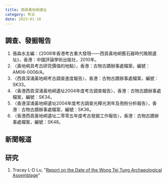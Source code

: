 ```yaml
---
title: 西貢黃地峒遺址
category: 考古
date: 2023-01-18
---
```

## 調查、發掘報告
1. 張森水主編：《2006年香港考古重大發現——西貢黃地峒舊石器時代晚期遺址》，香港：中國評論學術出版社，2010年。
2. 〈黃地峒具考古研究價值的地點〉，香港：古物古蹟辦事處檔案，編號：AM06-0006/A。
3. 〈西貢深涌黃地峒考古調查進度報告〉，香港：古物古蹟辦事處檔案，編號：SK33。
4. 〈香港西貢深涌黃地峒遺址2004年度考古調查報告〉，香港：古物古蹟辦事處檔案，編號：SK34。
5. 〈香港深涌黃地峒遺址2004年度考古調查光釋光測年及孢粉分析報告〉，香港：古物古蹟辦事處檔案，編號：SK36。
6. 〈香港西貢黃地峒遺址二零零五年度考古發掘工作報告〉，香港：古物古蹟辦事處檔案，編號：SK48。
## 新聞報道
## 研究
1. Tracey L-D Lu, "[Report on the Date of the Wong Tei Tung Archaeological Assemblage](https://www.amo.gov.hk/filemanager/amo/common/form/Report-on-the-Date-of-the-Wong-Tei-Tung-Archaeological-Assemblage.pdf)"  